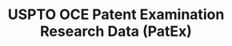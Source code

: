 ---
bigquery: https://console.cloud.google.com/bigquery?p=patents-public-data&d=uspto_oce_pair&page=dataset
citation: 'Graham, S. Marco, A., and Miller, A. (2015). “The USPTO Patent Examination
  Research Dataset: A Window on the Process of Patent Examination.”'
contributors: Graham, S. Marco, A., Miller, A.
cost: None
description: The latest version of PatEx (referred to below as the 2020 release) contains
  detailed information on nearly 11.9 million publicly-viewable provisional and non-provisional
  patent applications to the USPTO and over 4.6 million Patent Cooperation Treaty
  (PCT) applications. It is based on data that OCE downloaded from the Patent Examination
  Data System (PEDS) in April, 2021. The PEDS data are sourced from Public PAIR. The
  first time that OCE used PEDS as the basis of PatEx was for the 2019 release. We
  took the PEDS data and organized it into the familiar PatEx data files, which are
  based on the organization of the Public PAIR portal. The data files include information
  on each application’s characteristics, prosecution history, continuation history,
  claims of foreign priority, patent term adjustment history, publication history,
  and correspondence address information.
documentation: 'For the 2019 and later releases, new technical documentation is available
  https://www.uspto.gov/sites/default/files/documents/PatEx-2019-Technical-Doc.pdf


  A document describing the 2014-2017 data sets is available and can be cited as:
  Graham, Stuart J.H. and Marco, Alan C. and Miller, Richard, The USPTO Patent Examination
  Research Dataset: A Window on the Process of Patent Examination (November 30, 2015).
  Available at SSRN: https://ssrn.com/abstract=2702637.'
last_edit: Mon, 04 Apr 2022 19:06:22 GMT
location: https://www.uspto.gov/ip-policy/economic-research/research-datasets/patent-examination-research-dataset-public-pair
maintained_by: EconomicsData@uspto.gov
related_publications: https://ssrn.com/abstract=29956744, https://ssrn.com/abstract=2702637
schema_fields: '[''application_type'', ''customer_number'', ''appl_status_code'',
  ''patent_issue_date'', ''status_description'', ''appl_status_date'', ''inventor_name_first'',
  ''parent_application_number'', ''abandon_date'', ''recorded_date'', ''correspondence_country_name'',
  ''event_code'', ''parent_country'', ''inventor_country_code'', ''application_number'',
  ''correspondence_city'', ''confirm_number'', ''patent_number'', ''examiner_art_unit'',
  ''foreign_parent_date'', ''correspondence_street_line_1'', ''atty_docket_number'',
  ''correspondence_name_line_1'', ''small_entity_indicator'', ''inventor_name_last'',
  ''earliest_pgpub_date'', ''disposal_type'', ''examiner_name_middle'', ''inventor_country_name'',
  ''inventor_name_middle'', ''correspondence_name_line_2'', ''foreign_parent_id'',
  ''examiner_name_last'', ''invention_subject_matter'', ''child_filing_date'', ''parent_filing_date'',
  ''status_code'', ''correspondence_region_name'', ''parent_country_code'', ''aia_first_to_file'',
  ''file_location'', ''wipo_pub_number'', ''wipo_pub_date'', ''inventor_region_code'',
  ''examiner_id'', ''correspondence_street_line_2'', ''uspc_subclass'', ''inventor_rank'',
  ''invention_title'', ''child_application_number'', ''correspondence_country_code'',
  ''earliest_pgpub_number'', ''correspondence_postal_code'', ''event_description'',
  ''examiner_name_first'', ''file_location_date'', ''uspc_class'', ''inventor_address_type'',
  ''correspondence_region_code'', ''application_number_pair'', ''sequence_number'',
  ''filing_date'', ''continuation_type'']'
shortname: patex
tags:
- patents
- legal
- history
terms_of_use: 'USPTO’s online databases are not designed or intended to be a source
  for bulk downloads of USPTO data when accessed through the website’s interfaces.
  Individuals, companies, IP addresses, or blocks of IP addresses who, in effect,
  deny or decrease service by generating unusually high numbers of database accesses
  (searches, pages, or hits), whether generated manually or in an automated fashion,
  may be denied access to USPTO servers without notice.


  Bulk data products may be separately obtained from the USPTO, either for free or
  at the cost of dissemination. For details, see information on Electronic Bulk Data
  Products: https://www.uspto.gov/learning-and-resources/electronic-bulk-data-products'
title: USPTO OCE Patent Examination Research Data (PatEx)
uuid: 4342caa7-23af-420c-b2f6-6088f133df6a
---